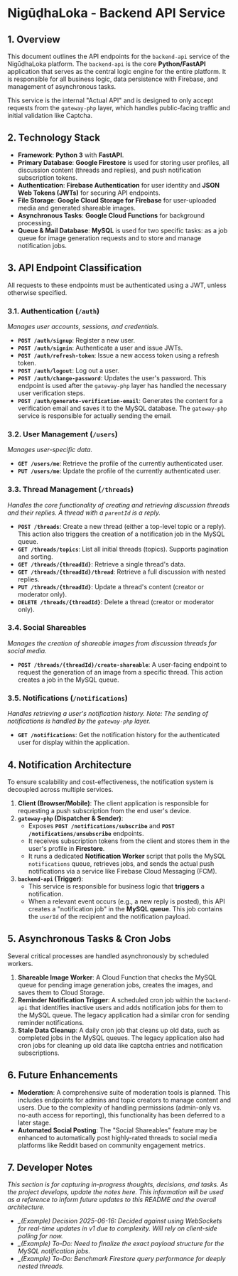 
# NigūḍhaLoka - Backend API Service

## 1. Overview

This document outlines the API endpoints for the `backend-api` service of the NigūḍhaLoka platform. The `backend-api` is the core **Python/FastAPI** application that serves as the central logic engine for the entire platform. It is responsible for all business logic, data persistence with Firebase, and management of asynchronous tasks.

This service is the internal "Actual API" and is designed to only accept requests from the `gateway-php` layer, which handles public-facing traffic and initial validation like Captcha.

## 2. Technology Stack

* **Framework**: **Python 3** with **FastAPI**.
* **Primary Database**: **Google Firestore** is used for storing user profiles, all discussion content (threads and replies), and push notification subscription tokens.
* **Authentication**: **Firebase Authentication** for user identity and **JSON Web Tokens (JWTs)** for securing API endpoints.
* **File Storage**: **Google Cloud Storage for Firebase** for user-uploaded media and generated shareable images.
* **Asynchronous Tasks**: **Google Cloud Functions** for background processing.
* **Queue & Mail Database**: **MySQL** is used for two specific tasks: as a job queue for image generation requests and to store and manage notification jobs.

## 3. API Endpoint Classification

All requests to these endpoints must be authenticated using a JWT, unless otherwise specified.

### 3.1. Authentication (`/auth`)

*Manages user accounts, sessions, and credentials.*

* **`POST /auth/signup`**: Register a new user.
* **`POST /auth/signin`**: Authenticate a user and issue JWTs.
* **`POST /auth/refresh-token`**: Issue a new access token using a refresh token.
* **`POST /auth/logout`**: Log out a user.
* **`POST /auth/change-password`**: Updates the user's password. This endpoint is used after the `gateway-php` layer has handled the necessary user verification steps.
* **`POST /auth/generate-verification-email`**: Generates the content for a verification email and saves it to the MySQL database. The `gateway-php` service is responsible for actually sending the email.

### 3.2. User Management (`/users`)

*Manages user-specific data.*

* **`GET /users/me`**: Retrieve the profile of the currently authenticated user.
* **`PUT /users/me`**: Update the profile of the currently authenticated user.

### 3.3. Thread Management (`/threads`)

*Handles the core functionality of creating and retrieving discussion threads and their replies. A thread with a `parentId` is a reply.*

* **`POST /threads`**: Create a new thread (either a top-level topic or a reply). This action also triggers the creation of a notification job in the MySQL queue.
* **`GET /threads/topics`**: List all initial threads (topics). Supports pagination and sorting.
* **`GET /threads/{threadId}`**: Retrieve a single thread's data.
* **`GET /threads/{threadId}/thread`**: Retrieve a full discussion with nested replies.
* **`PUT /threads/{threadId}`**: Update a thread's content (creator or moderator only).
* **`DELETE /threads/{threadId}`**: Delete a thread (creator or moderator only).

### 3.4. Social Shareables

*Manages the creation of shareable images from discussion threads for social media.*

* **`POST /threads/{threadId}/create-shareable`**: A user-facing endpoint to request the generation of an image from a specific thread. This action creates a job in the MySQL queue.

### 3.5. Notifications (`/notifications`)

*Handles retrieving a user's notification history. Note: The sending of notifications is handled by the `gateway-php` layer.*

* **`GET /notifications`**: Get the notification history for the authenticated user for display within the application.

## 4. Notification Architecture

To ensure scalability and cost-effectiveness, the notification system is decoupled across multiple services.

1.  **Client (Browser/Mobile)**: The client application is responsible for requesting a push subscription from the end user's device.
2.  **`gateway-php` (Dispatcher & Sender)**:
    * Exposes **`POST /notifications/subscribe`** and **`POST /notifications/unsubscribe`** endpoints.
    * It receives subscription tokens from the client and stores them in the user's profile in **Firestore**.
    * It runs a dedicated **Notification Worker** script that polls the MySQL `notifications` queue, retrieves jobs, and sends the actual push notifications via a service like Firebase Cloud Messaging (FCM).
3.  **`backend-api` (Trigger)**:
    * This service is responsible for business logic that **triggers** a notification.
    * When a relevant event occurs (e.g., a new reply is posted), this API creates a "notification job" in the **MySQL queue**. This job contains the `userId` of the recipient and the notification payload.

## 5. Asynchronous Tasks & Cron Jobs

Several critical processes are handled asynchronously by scheduled workers.

1.  **Shareable Image Worker**: A Cloud Function that checks the MySQL queue for pending image generation jobs, creates the images, and saves them to Cloud Storage.
2.  **Reminder Notification Trigger**: A scheduled cron job within the `backend-api` that identifies inactive users and adds notification jobs for them to the MySQL queue. The legacy application had a similar cron for sending reminder notifications.
3.  **Stale Data Cleanup**: A daily cron job that cleans up old data, such as completed jobs in the MySQL queues. The legacy application also had cron jobs for cleaning up old data like captcha entries and notification subscriptions.

## 6. Future Enhancements

* **Moderation**: A comprehensive suite of moderation tools is planned. This includes endpoints for admins and topic creators to manage content and users. Due to the complexity of handling permissions (admin-only vs. no-auth access for reporting), this functionality has been deferred to a later stage.
* **Automated Social Posting**: The "Social Shareables" feature may be enhanced to automatically post highly-rated threads to social media platforms like Reddit based on community engagement metrics.

## 7. Developer Notes

*This section is for capturing in-progress thoughts, decisions, and tasks. As the project develops, update the notes here. This information will be used as a reference to inform future updates to this README and the overall architecture.*

* *_(Example) Decision 2025-06-16: Decided against using WebSockets for real-time updates in v1 due to complexity. Will rely on client-side polling for now.*
* *_(Example) To-Do: Need to finalize the exact payload structure for the MySQL notification jobs.*
* *_(Example) To-Do: Benchmark Firestore query performance for deeply nested threads.*
